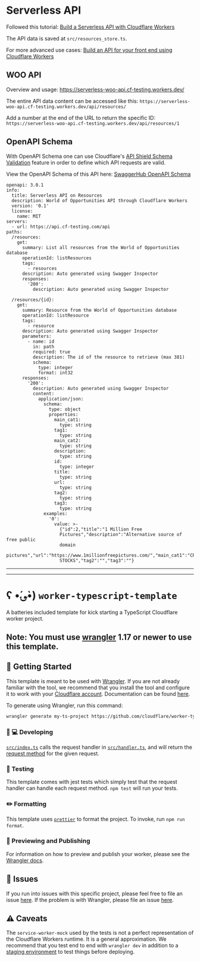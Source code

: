 # Serverless API

Followed this tutorial: [Build a Serverless API with Cloudflare Workers](https://egghead.io/lessons/cloudflare-introduction-to-build-a-serverless-api-with-cloudflare-workers)

The API data is saved at `src/resources_store.ts`.

For more advanced use cases: [Build an API for your front end using Cloudflare Workers](https://developers.cloudflare.com/pages/tutorials/build-an-api-with-workers)

## WOO API

Overview and usage: https://serverless-woo-api.cf-testing.workers.dev/

The entire API data content can be accessed like this: `https://serverless-woo-api.cf-testing.workers.dev/api/resources/`

Add a number at the end of the URL to return the specific ID: `https://serverless-woo-api.cf-testing.workers.dev/api/resources/1`

## OpenAPI Schema

With OpenAPI Schema one can use Cloudflare's [API Shield Schema Validation](https://developers.cloudflare.com/api-shield/security/schema-validation/) feature in order to define which API requests are valid.

View the OpenAPI Schema of this API here: [SwaggerHub OpenAPI Schema](https://app.swaggerhub.com/apis/tototatutu/serverless-api-resources/0.1#/info)

```
openapi: 3.0.1
info:
  title: Serverless API on Resources
  description: World of Opportunities API through Cloudflare Workers
  version: '0.1'
  license:
    name: MIT
servers:
  - url: https://api.cf-testing.com/api
paths:
  /resources:
    get:
      summary: List all resources from the World of Opportunities database
      operationId: listResources
      tags:
        - resources
      description: Auto generated using Swagger Inspector
      responses:
        '200':
          description: Auto generated using Swagger Inspector

  /resources/{id}:
    get:
      summary: Resource from the World of Opportunities database
      operationId: listResource
      tags:
        - resource
      description: Auto generated using Swagger Inspector
      parameters:
        - name: id
          in: path
          required: true
          description: The id of the resource to retrieve (max 381)
          schema:
            type: integer
            format: int32
      responses:
        '200':
          description: Auto generated using Swagger Inspector
          content:
            application/json:
              schema:
                type: object
                properties:
                  main_cat1:
                    type: string
                  tag1:
                    type: string
                  main_cat2:
                    type: string
                  description:
                    type: string
                  id:
                    type: integer
                  title:
                    type: string
                  url:
                    type: string
                  tag2:
                    type: string
                  tag3:
                    type: string
              examples:
                '0':
                  value: >-
                    {"id":2,"title":"1 Million Free
                    Pictures","description":"Alternative source of free public
                    domain
                    pictures","url":"https://www.1millionfreepictures.com/","main_cat1":"CREATIVE","main_cat2":"","tag1":"PHOTO
                    STOCKS","tag2":"","tag3":""}
```

* * * *
* * * *


# ʕ •́؈•̀) `worker-typescript-template`

A batteries included template for kick starting a TypeScript Cloudflare worker project.

## Note: You must use [wrangler](https://developers.cloudflare.com/workers/cli-wrangler/install-update) 1.17 or newer to use this template.

## 🔋 Getting Started

This template is meant to be used with [Wrangler](https://github.com/cloudflare/wrangler). If you are not already familiar with the tool, we recommend that you install the tool and configure it to work with your [Cloudflare account](https://dash.cloudflare.com). Documentation can be found [here](https://developers.cloudflare.com/workers/tooling/wrangler/).

To generate using Wrangler, run this command:

```bash
wrangler generate my-ts-project https://github.com/cloudflare/worker-typescript-template
```

### 👩 💻 Developing

[`src/index.ts`](./src/index.ts) calls the request handler in [`src/handler.ts`](./src/handler.ts), and will return the [request method](https://developer.mozilla.org/en-US/docs/Web/API/Request/method) for the given request.

### 🧪 Testing

This template comes with jest tests which simply test that the request handler can handle each request method. `npm test` will run your tests.

### ✏️ Formatting

This template uses [`prettier`](https://prettier.io/) to format the project. To invoke, run `npm run format`.

### 👀 Previewing and Publishing

For information on how to preview and publish your worker, please see the [Wrangler docs](https://developers.cloudflare.com/workers/tooling/wrangler/commands/#publish).

## 🤢 Issues

If you run into issues with this specific project, please feel free to file an issue [here](https://github.com/cloudflare/worker-typescript-template/issues). If the problem is with Wrangler, please file an issue [here](https://github.com/cloudflare/wrangler/issues).

## ⚠️ Caveats

The `service-worker-mock` used by the tests is not a perfect representation of the Cloudflare Workers runtime. It is a general approximation. We recommend that you test end to end with `wrangler dev` in addition to a [staging environment](https://developers.cloudflare.com/workers/tooling/wrangler/configuration/environments/) to test things before deploying.
